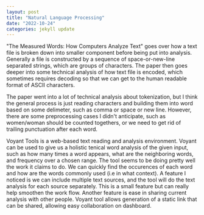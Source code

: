 ```yaml
---
layout: post
title: "Natural Language Processing"
date: "2022-10-24"
categories: jekyll update
---
```


"The Measured Words: How Computers Analyze Text" goes over how a text file is broken down into smaller component before being put into analysis. Generally a file is constructed by a sequence of space-or-new-line separated strings, which are groups of characters. The paper then goes deeper into some technical analysis of how text file is encoded, which sometimes requires decoding so that we can get to the human readable format of ASCII characters.

The paper went into a lot of technical analysis about tokenization, but I think the general process is just reading characters and building them into word based on some delimeter, such as comma or space or new line. However, there are some preprocessing cases I didn't anticipate, such as women/woman should be counted togethers, or we need to get rid of trailing punctuation after each word.

Voyant Tools is a web-based text reading and analysis environment. Voyant can be used to give us a holistic tenical word analysis of the given input, such as how many times a word appears, what are the neighboring words, and frequency over a chosen range. The tool seems to be doing pretty well the work it claims to do. We can quickly find the occurences of each word and how are the words commonly used (i.e in what context). A feature I noticed is we can include multiple text sources, and the tool will do the text analysis for each source separately. This is a small feature but can really help smoothen the work flow. Another feature is ease in sharing current analysis with other people. Voyant tool allows generation of a static link that can be shared, allowing easy collaboration on dashboard.

